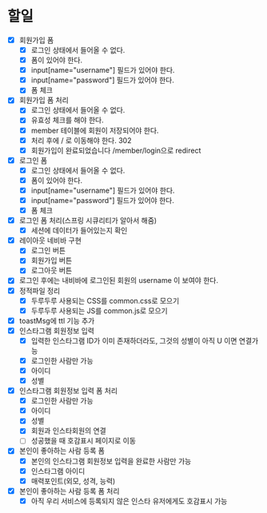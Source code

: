 # 할일

- [x] 회원가입 폼
    - [x] 로그인 상태에서 들어올 수 없다.
    - [x] 폼이 있어야 한다.
    - [x] input[name="username"] 필드가 있어야 한다.
    - [x] input[name="password"] 필드가 있어야 한다.
    - [x] 폼 체크
- [x] 회원가입 폼 처리
    - [x] 로그인 상태에서 들어올 수 없다.
    - [x] 유효성 체크를 해야 한다.
    - [x] member 테이블에 회원이 저장되어야 한다.
    - [x] 처리 후에 / 로 이동해야 한다. 302
    - [x] 회원가입이 완료되었습니다 /member/login으로 redirect
- [x] 로그인 폼
    - [x] 로그인 상태에서 들어올 수 없다.
    - [x] 폼이 있어야 한다.
    - [x] input[name="username"] 필드가 있어야 한다.
    - [x] input[name="password"] 필드가 있어야 한다.
    - [x] 폼 체크
- [x] 로그인 폼 처리(스프링 시큐리티가 알아서 해줌)
    - [x] 세션에 데이터가 들어있는지 확인
- [x] 레이아웃 네비바 구현
    - [x] 로그인 버튼
    - [x] 회원가입 버튼
    - [x] 로그아웃 버튼
- [x] 로그인 후에는 내비바에 로그인된 회원의 username 이 보여야 한다.
- [x] 정적파일 정리
    - [x] 두루두루 사용되는 CSS를 common.css로 모으기
    - [x] 두루두루 사용되는 JS를 common.js로 모으기
- [x] toastMsg에 ttl 기능 추가
- [x] 인스타그램 회원정보 입력
    - [x] 입력한 인스타그램 ID가 이미 존재하더라도, 그것의 성별이 아직 U 이면 연결가능
    - [x] 로그인한 사람만 가능
    - [x] 아이디
    - [x] 성별
- [x] 인스타그램 회원정보 입력 폼 처리
    - [x] 로그인한 사람만 가능
    - [x] 아이디
    - [x] 성별
    - [x] 회원과 인스타회원의 연결
    - [ ] 성공했을 때 호감표시 페이지로 이동
- [x] 본인이 좋아하는 사람 등록 폼
    - [x] 본인의 인스타그램 회원정보 입력을 완료한 사람만 가능
    - [x] 인스타그램 아이디
    - [x] 매력포인트(외모, 성격, 능력)
- [x] 본인이 좋아하는 사람 등록 폼 처리
    - [x] 아직 우리 서비스에 등록되지 않은 인스타 유저에게도 호감표시 가능
